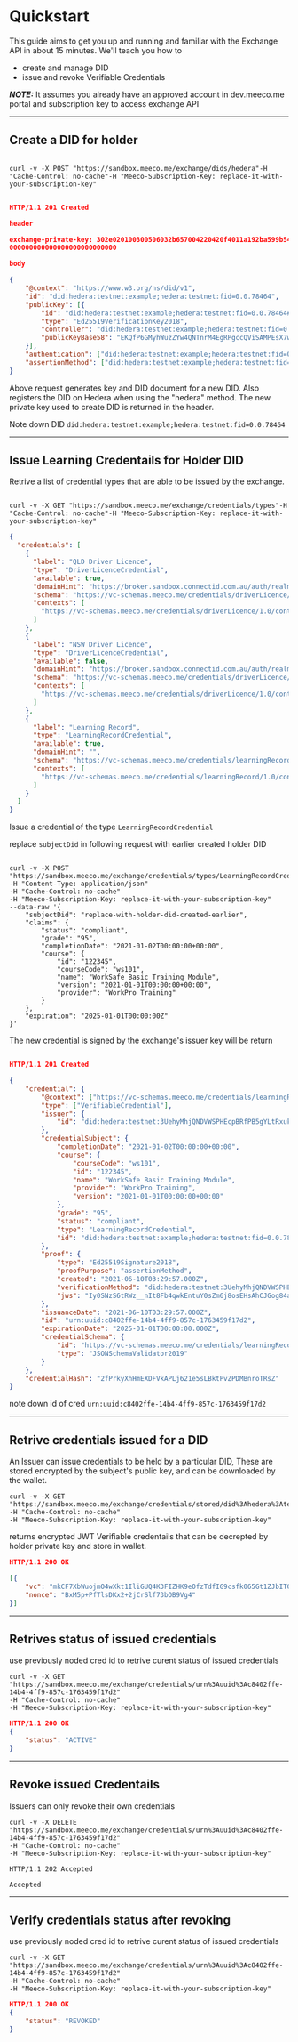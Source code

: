 # Quickstart

This guide aims to get you up and running and familiar with the Exchange API in about 15 minutes. We'll teach you how to

- create and manage DID
- issue and revoke Verifiable Credentials

**_NOTE:_** It assumes you already have an approved account in dev.meeco.me portal and subscription key to access exchange API

---

## Create a DID for holder

```curl

curl -v -X POST "https://sandbox.meeco.me/exchange/dids/hedera"-H "Cache-Control: no-cache"-H "Meeco-Subscription-Key: replace-it-with-your-subscription-key"

```

```json

HTTP/1.1 201 Created

header

exchange-private-key: 302e020100300506032b657004220420f4011a192ba599b54adca7f95dfbd73c22dca
000000000000000000000000000

body

{
    "@context": "https://www.w3.org/ns/did/v1",
    "id": "did:hedera:testnet:example;hedera:testnet:fid=0.0.78464",
    "publicKey": [{
        "id": "did:hedera:testnet:example;hedera:testnet:fid=0.0.78464#did-root-key",
        "type": "Ed25519VerificationKey2018",
        "controller": "did:hedera:testnet:example;hedera:testnet:fid=0.0.78464",
        "publicKeyBase58": "EKQfP6GMyhWuzZYw4QNTnrM4EgRPgccQViSAMPEsX7wz"
    }],
    "authentication": ["did:hedera:testnet:example;hedera:testnet:fid=0.0.78464#did-root-key"],
    "assertionMethod": ["did:hedera:testnet:example;hedera:testnet:fid=0.0.78464#did-root-key"]
}

```

Above request generates key and DID document for a new DID. Also registers the DID on Hedera when using the "hedera" method. The new private key used to create DID is returned in the header.

Note down DID `did:hedera:testnet:example;hedera:testnet:fid=0.0.78464`

---

## Issue Learning Credentails for Holder DID

Retrive a list of credential types that are able to be issued by the exchange.

```curl

curl -v -X GET "https://sandbox.meeco.me/exchange/credentials/types"-H "Cache-Control: no-cache"-H "Meeco-Subscription-Key: replace-it-with-your-subscription-key"
```

```json
{
  "credentials": [
    {
      "label": "QLD Driver Licence",
      "type": "DriverLicenceCredential",
      "available": true,
      "domainHint": "https://broker.sandbox.connectid.com.au/auth/realms/connectid",
      "schema": "https://vc-schemas.meeco.me/credentials/driverLicence/1.0/schema.json",
      "contexts": [
        "https://vc-schemas.meeco.me/credentials/driverLicence/1.0/context.json"
      ]
    },
    {
      "label": "NSW Driver Licence",
      "type": "DriverLicenceCredential",
      "available": false,
      "domainHint": "https://broker.sandbox.connectid.com.au/auth/realms/connectid",
      "schema": "https://vc-schemas.meeco.me/credentials/driverLicence/1.0/schema.json",
      "contexts": [
        "https://vc-schemas.meeco.me/credentials/driverLicence/1.0/context.json"
      ]
    },
    {
      "label": "Learning Record",
      "type": "LearningRecordCredential",
      "available": true,
      "domainHint": "",
      "schema": "https://vc-schemas.meeco.me/credentials/learningRecord/1.0/schema.json",
      "contexts": [
        "https://vc-schemas.meeco.me/credentials/learningRecord/1.0/context.json"
      ]
    }
  ]
}
```

Issue a credential of the type `LearningRecordCredential`

replace `subjectDid` in following request with earlier created holder DID

```curl

curl -v -X POST "https://sandbox.meeco.me/exchange/credentials/types/LearningRecordCredential"
-H "Content-Type: application/json"
-H "Cache-Control: no-cache"
-H "Meeco-Subscription-Key: replace-it-with-your-subscription-key"
--data-raw '{
    "subjectDid": "replace-with-holder-did-created-earlier",
    "claims": {
        "status": "compliant",
        "grade": "95",
        "completionDate": "2021-01-02T00:00:00+00:00",
        "course": {
            "id": "122345",
            "courseCode": "ws101",
            "name": "WorkSafe Basic Training Module",
            "version": "2021-01-01T00:00:00+00:00",
            "provider": "WorkPro Training"
        }
    },
    "expiration": "2025-01-01T00:00:00Z"
}'

```

The new credential is signed by the exchange's issuer key will be return

```json

HTTP/1.1 201 Created

{
    "credential": {
        "@context": ["https://vc-schemas.meeco.me/credentials/learningRecord/1.0/context.json", "https://www.w3.org/2018/credentials/v1"],
        "type": ["VerifiableCredential"],
        "issuer": {
            "id": "did:hedera:testnet:3UehyMhjQNDVWSPHEcpBRfPB5gYLtRxukHfJgV2sdfew;hedera:testnet:fid=0.0.78464"
        },
        "credentialSubject": {
            "completionDate": "2021-01-02T00:00:00+00:00",
            "course": {
                "courseCode": "ws101",
                "id": "122345",
                "name": "WorkSafe Basic Training Module",
                "provider": "WorkPro Training",
                "version": "2021-01-01T00:00:00+00:00"
            },
            "grade": "95",
            "status": "compliant",
            "type": "LearningRecordCredential",
            "id": "did:hedera:testnet:example;hedera:testnet:fid=0.0.78464"
        },
        "proof": {
            "type": "Ed25519Signature2018",
            "proofPurpose": "assertionMethod",
            "created": "2021-06-10T03:29:57.000Z",
            "verificationMethod": "did:hedera:testnet:3UehyMhjQNDVWSPHEcpBRfPB5gYLtRxukHfJgV2sdfew;hedera:testnet:fid=0.0.78464#did-root-key",
            "jws": "Iy0SNzS6tRWz__nIt8Fb4qwkEntuY0sZm6j8osEHsAhCJGog84aVRVqOaflcwW3L1NJnofqex-wQbFugWonEBA"
        },
        "issuanceDate": "2021-06-10T03:29:57.000Z",
        "id": "urn:uuid:c8402ffe-14b4-4ff9-857c-1763459f17d2",
        "expirationDate": "2025-01-01T00:00:00.000Z",
        "credentialSchema": {
            "id": "https://vc-schemas.meeco.me/credentials/learningRecord/1.0/schema.json",
            "type": "JSONSchemaValidator2019"
        }
    },
    "credentialHash": "2fPrkyXhHmEXDFVkAPLj621e5sLBktPvZPDMBnroTRsZ"
}
```

note down id of cred `urn:uuid:c8402ffe-14b4-4ff9-857c-1763459f17d2`

---

## Retrive credentials issued for a DID

An Issuer can issue credentials to be held by a particular DID, These are stored encrypted by the subject's public key, and can be downloaded by the wallet.

```curl
curl -v -X GET "https://sandbox.meeco.me/exchange/credentials/stored/did%3Ahedera%3Atestnet%3AES6uGn1298qRYpM9Y6n5aj8DtPnpZHZXasdfedfeere%3Bhedera%3Atestnet%3Afid%3D0.0.78464"
-H "Cache-Control: no-cache"
-H "Meeco-Subscription-Key: replace-it-with-your-subscription-key"
```

returns encrypted JWT Verifiable credentails that can be decrepted by holder private key and store in wallet.

```json
HTTP/1.1 200 OK

[{
    "vc": "mkCF7XbWuojmO4wXkt1IliGUQ4K3FIZHK9eOfzTdfIG9csfk065Gt1ZJbITQSJRjN0UJ+thI4aKHErA5tWsVhKR8Lf9bQhwe48FgnMMjy8kv/...",
    "nonce": "BxM5p+PfTlsDKx2+2jCrSlf73bOB9Vg4"
}]
```

---

## Retrives status of issued credentials

use previously noded cred id to retrive curent status of issued credentials

```curl
curl -v -X GET "https://sandbox.meeco.me/exchange/credentials/urn%3Auuid%3Ac8402ffe-14b4-4ff9-857c-1763459f17d2"
-H "Cache-Control: no-cache"
-H "Meeco-Subscription-Key: replace-it-with-your-subscription-key"
```

```json
HTTP/1.1 200 OK
{
    "status": "ACTIVE"
}
```

---

## Revoke issued Credentails

Issuers can only revoke their own credentials

```crul
curl -v -X DELETE "https://sandbox.meeco.me/exchange/credentials/urn%3Auuid%3Ac8402ffe-14b4-4ff9-857c-1763459f17d2"
-H "Cache-Control: no-cache"
-H "Meeco-Subscription-Key: replace-it-with-your-subscription-key"
```

```http
HTTP/1.1 202 Accepted

Accepted
```

---

## Verify credentials status after revoking

use previously noded cred id to retrive curent status of issued credentials

```curl
curl -v -X GET "https://sandbox.meeco.me/exchange/credentials/urn%3Auuid%3Ac8402ffe-14b4-4ff9-857c-1763459f17d2"
-H "Cache-Control: no-cache"
-H "Meeco-Subscription-Key: replace-it-with-your-subscription-key"
```

```json
HTTP/1.1 200 OK
{
    "status": "REVOKED"
}
```
